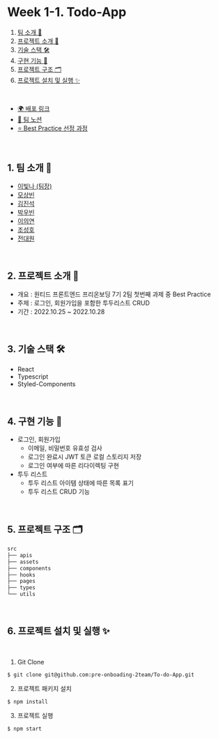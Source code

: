 # Week 1-1. Todo-App

1. [팀 소개 👫](#1-팀-소개-)
2. [프로젝트 소개 🚀](#2-프로젝트-소개-)
3. [기술 스택 🛠](#3-기술-스택-)
4. [구현 기능 📍](#4-구현-기능-)
5. [프로젝트 구조 🗂](#5-프로젝트-구조-)
6. [프로젝트 설치 및 실행 ✨](#6-프로젝트-설치-및-실행-)

<br/>

- [🌍 배포 링크](https://wanted-pre-onboarding-frontend-psi.vercel.app/)
- [📄 팀 노션](https://plain-airboat-3f4.notion.site/10-27-Todo-f9fb2a1265e54c33b0b73c306c230042)
- [⭐️ Best Practice 선정 과정](https://plain-airboat-3f4.notion.site/To-do-App-Best-Practice-1e2314bad5604667ad1b32dd0b3e48e2)

<br />

## 1. 팀 소개 👫

- [이빛나 (팀장)](https://github.com/bitnaleeeee)
- [모상빈](https://github.com/Topbin2)
- [김진석](https://github.com/genuine-seok)
- [박우빈](https://github.com/Debonchocola)
- [이의연](https://github.com/strongpond)
- [조성호](https://github.com/CSH111)
- [전대원](https://github.com/eodnjs467)

<br />

## 2. 프로젝트 소개 🚀

- 개요 : 원티드 프론트엔드 프리온보딩 7기 2팀 첫번째 과제 중 Best Practice
- 주제 : 로그인, 회원가입을 포함한 투두리스트 CRUD
- 기간 : 2022.10.25 ~ 2022.10.28

<br />


## 3. 기술 스택 🛠

- React
- Typescript
- Styled-Components

<br />

## 4. 구현 기능 📍

- 로그인, 회원가입
  - 이메일, 비밀번호 유효성 검사
  - 로그인 완료시 JWT 토큰 로컬 스토리지 저장
  - 로그인 여부에 따른 리다이렉팅 구현
- 투두 리스트
  - 투두 리스트 아이템 상태에 따른 목록 표기
  - 투두 리스트 CRUD 기능

<br />

## 5. 프로젝트 구조 🗂

```bash
src
├── apis
├── assets
├── components
├── hooks
├── pages
├── types
└── utils
```

<br/>

## 6. 프로젝트 설치 및 실행 ✨

<br/>

1. Git Clone

```plaintext
$ git clone git@github.com:pre-onboading-2team/To-do-App.git
```

2. 프로젝트 패키지 설치

```plaintext
$ npm install
```

3. 프로젝트 실행

```plaintext
$ npm start
```

<br/>

